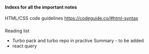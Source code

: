 #### Indexs for all the important notes

HTML/CSS code guidelines https://codeguide.co/#html-syntax 


###
Reading list 
- Turbo pack and turbo repo in practive 
Summary - to be added 
- react query 
 